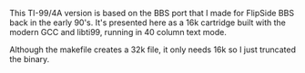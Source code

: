 This TI-99/4A version is based on the BBS port that I made for FlipSide BBS back in the early 90's. It's presented here as a 16k cartridge built with the modern GCC and libti99, running in 40 column text mode.

Although the makefile creates a 32k file, it only needs 16k so I just truncated the binary.

